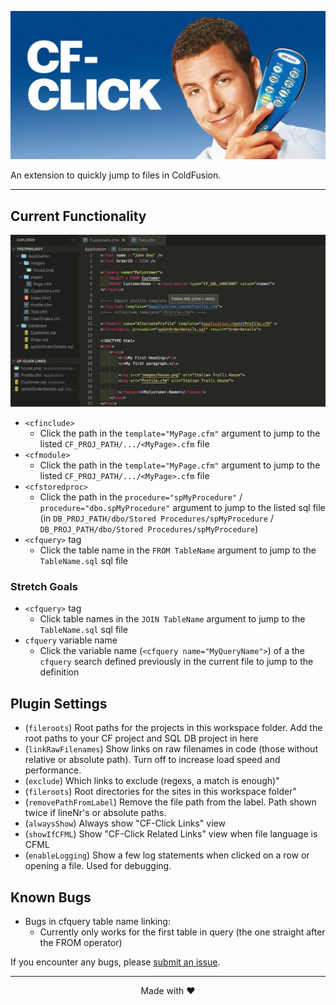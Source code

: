 ![CF-CLICK Banner](images/banner_narrow.jpg)

An extension to quickly jump to files in ColdFusion.

---

## Current Functionality

![Demo](images/demo.jpg)

- `<cfinclude>`
  - Click the path in the `template="MyPage.cfm"` argument to jump to the listed `CF_PROJ_PATH/.../<MyPage>.cfm` file
- `<cfmodule>`
  - Click the path in the `template="MyPage.cfm"` argument to jump to the listed `CF_PROJ_PATH/.../<MyPage>.cfm` file
- `<cfstoredproc>`
  - Click the path in the `procedure="spMyProcedure"` / `procedure="dbo.spMyProcedure"` argument to jump to the listed sql file (in `DB_PROJ_PATH/dbo/Stored Procedures/spMyProcedure` / `DB_PROJ_PATH/dbo/Stored Procedures/spMyProcedure`)
- `<cfquery>` tag
  - Click the table name in the `FROM TableName` argument to jump to the `TableName.sql` sql file

### Stretch Goals

- `<cfquery>` tag
  - Click table names in the `JOIN TableName` argument to jump to the `TableName.sql` sql file
- `cfquery` variable name
  - Click the variable name (`<cfquery name="MyQueryName">`) of a the `cfquery` search defined previously in the current file to jump to the definition

## Plugin Settings

- (`fileroots`) Root paths for the projects in this workspace folder. Add the root paths to your CF project and SQL DB project in here
- (`linkRawFilenames`) Show links on raw filenames in code (those without relative or absolute path). Turn off to increase load speed and performance.
- (`exclude`) Which links to exclude (regexs, a match is enough)"
- (`fileroots`) Root directories for the sites in this workspace folder"
- (`removePathFromLabel`) Remove the file path from the label. Path shown twice if lineNr's or absolute paths.
- (`alwaysShow`) Always show \"CF-Click Links\" view
- (`showIfCFML`) Show \"CF-Click Related Links\" view when file language is CFML
- (`enableLogging`) Show a few log statements when clicked on a row or opening a file. Used for debugging.

## Known Bugs

- Bugs in cfquery table name linking:
  - Currently only works for the first table in query (the one straight after the FROM operator)

If you encounter any bugs, please [submit an issue](https://github.com/Anwealso/cf-click/issues/new/choose).

---

<center>Made with ❤️</center>
